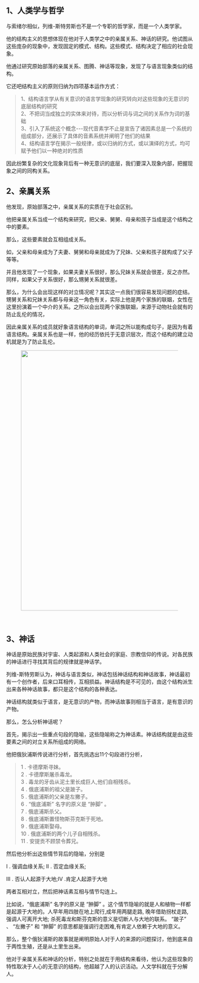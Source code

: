 <h2>1、人类学与哲学</h2><p data-pid="BkBj5A_x">与索绪尔相似，列维-斯特劳斯也不是一个专职的哲学家，而是一个人类学家。</p><p data-pid="oXC1WuD-">他的结构主义的思想体现在他对于人类学之中的亲属关系、神话的研究。他试图从这些庞杂的现象中，发现固定的模式、结构。这些模式、结构决定了相应的社会现象。</p><p data-pid="H0jf_t63">他通过研究原始部落的亲属关系、图腾、神话等现象，发现了与语言现象类似的结构。</p><p data-pid="V1fnboLB">它还吧结构主义的原则归纳为四项基本运作方式：</p><blockquote data-pid="l0r6E4WP">1、结构语言学从有关意识的语言学现象的研究转向对这些现象的无意识的底层结构的研究<br/>2、不把词当成独立的实体来对待，而以分析词与词之间的关系作为词的基础<br/>3、引入了系统这个概念---现代音素学不止是宣告了诸因素总是一个系统的组成部分，还展示了具体的音素系统并阐明了他们的结果<br/>4、结构语言学在揭示一般规律，或以归纳的方式，或以演绎的方式，均可赋予他们以一种绝对的性质</blockquote><p data-pid="8LKDy_WG">因此纷繁复杂的文化现象背后有一种无意识的底层，我们要深入现象内部，把握现象之间的同构关系。</p><h2>2、亲属关系</h2><p data-pid="kplXKP9t">他发现，原始部落之中，亲属关系的实质在于社会区别。</p><p data-pid="Nu7w7Rap">他把亲属关系当成一个结构来研究，把父亲、舅舅、母亲和孩子当成是这个结构之中的要素。</p><p data-pid="HNuQnDas">那么，这些要素就会互相组成关系。</p><p data-pid="u4GBv218">如，父亲和母亲成为了夫妻、舅舅和母亲就成为了兄妹、父亲和孩子就构成了父子等等。</p><p data-pid="ChR6EhQL">并且他发现了一个现象，如果夫妻关系很好，那么兄妹关系就会很差，反之亦然。同样，如果父子关系很好，那么甥舅关系就很差。</p><p data-pid="muzpc7Sh">那么，为什么会出现这样的对立情况呢？其实这一点我们很容易发现问题的症结。甥舅关系和兄妹关系都与母亲这一角色有关，实际上他是两个家族的联姻，女性在这里扮演着一个中介的关系。之所以会出现两个家族联姻，来源于动物社会就有的防止乱伦的情况，</p><p data-pid="ceFicjbh">因此亲属关系的成员就好象语言结构的单词，单词之所以能构成句子，是因为有着语言结构。亲属关系也是一样，他的经历依托于无意识层次，而这个结构的建立动机就是为了防止乱伦。</p><figure data-size="normal"><img src="https://pic4.zhimg.com/v2-04183647bf4f1fa0ad677c3eacf47223_b.jpg" data-caption="" data-size="normal" data-rawwidth="702" data-rawheight="368" class="origin_image zh-lightbox-thumb" width="702" data-original="https://pic4.zhimg.com/v2-04183647bf4f1fa0ad677c3eacf47223_r.jpg" data-original-token="v2-5d59adebe1c762e13230c6110246d6ee"/></figure><p class="ztext-empty-paragraph"><br/></p><h2>3、神话</h2><p data-pid="izVzrPD-">神话是原始民族对宇宙、人类起源和人类社会的家庭、宗教信仰的传说。对各民族的神话进行寻找其背后的规律就是神话学。</p><p data-pid="mGo8TReB">列维-斯特劳斯认为，神话与语言类似，神话包括神话结构和神话故事，神话最初有一个创作者，后来口耳相传，互相损益。神话结构是不可见的，由这个结构派生出来各种神话故事，都只是这个结构的各种表达。</p><p data-pid="Ixb_KLOm">神话结构就类似于语言，是无意识的产物，而神话故事则相当于语言，是有意识的产物。</p><p data-pid="e4UU04LX">那么，怎么分析神话呢？</p><p data-pid="vmDCrp3n">首先，揭示出一些重点句段的隐喻，这些隐喻称之为神话素。神话结构就是由这些要素之间的对立关系所组成的网络。</p><p data-pid="wuZ8rKna">他把俄狄浦斯传说进行分析，首先挑选出11个句段进行分析，</p><blockquote data-pid="U24kJOVY">1 . 卡德摩斯寻妹。<br/>2 . 卡德摩斯屠杀毒龙。<br/>3 . 毒龙的牙齿从泥土里长成巨人,他们自相残杀。<br/>4 . 俄底浦斯的祖父是跛子。<br/>5 . 俄底浦斯的父亲是左撇子。<br/>6 . “俄底浦斯” 名字的原义是 “肿脚” 。<br/>7 . 俄底浦斯杀父。<br/>8 . 俄底浦斯置怪物斯芬克斯于死地。<br/>9 . 俄底浦斯娶母。<br/>10 . 俄底浦斯的两个儿子自相残杀。<br/>11 . 安提贡不顾禁令葬兄。</blockquote><p data-pid="YvyEooS1">然后他分析出这些情节背后的隐喻，分别是</p><p data-pid="oLRC6YCL"> I . 强调血缘关系; II . 否定血缘关系;</p><p data-pid="bjMW5aSF"> III . 否认人起源于大地;IV .肯定人起源于大地</p><p data-pid="ZrRzWDDa">两者互相对立，然后把神话素互相与情节勾连上。</p><p data-pid="-NUfI4VW">比如说，“俄底浦斯” 名字的原义是 “肿脚” 。这个情节隐喻的就是人和植物一样都是起源于大地的。人早年用四肢在地上爬行,成年用两腿走路, 晚年借助拐杖走路,强调人可离开大地; 杀死毒龙和斯芬克斯的意义是切断人与大地的联系。 “跛子” 、 “左撇子” 和 “肿脚” 的意思都是强调行走困难,有肯定人依赖于大地的意义。</p><p data-pid="RzQRMn-L">那么，整个俄狄浦斯的故事就是阐明原始人对于人的来源的问题探讨，他到底来自于两性生殖，还是从土里生出来。</p><p data-pid="1hskJgiK">他对于亲属关系和神话的分析，特别之处就在于用结构来看待，他认为这些现象的特性取决于人心的无意识的结构，他超越了人的认识活动。人文学科就在于分解人。</p><p></p>